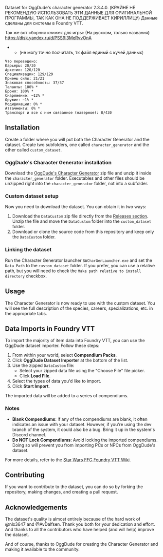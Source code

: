 Dataset for OggDude's character generator 2.3.4.0. (КРАЙНЕ НЕ РЕКОМЕНДУЮ ИСПОЛЬЗОВАТЬ ЭТИ ДАННЫЕ ДЛЯ ОРИГИНАЛЬНОЙ ПРОГРАММЫ, ТАК КАК ОНА НЕ ПОДДЕРЖИВАЕТ КИРИЛЛИЦУ) Данные сделаны для системы в Foundry VTT.

Так же вот сборник книжек для игры: (На русском, только названия) https://disk.yandex.ru/d/PSS9i3MeRvvOnA

* - (не могу точно посчитать, тк файл единый с кучей данных)
```
Что переведено:
Карьеры: 20/20
Архетип: 120/120
Специализации: 129/129
Приемы силы: 21/21
Знаковая способность: 37/37
Таланты: 100% *
Броня: 100% *
Снаряжение: ~12% *
Оружие: ~1% *
Модификации: 0% *
Аттачменты: 0% *
Транспорт и все с ним связанное (наверное): 0/430
```

## Installation

Create a folder where you will put both the Character Generator and the dataset. Create two subfolders, one called `character_generator` and the other called `custom_dataset`.

### OggDude's Character Generator installation

Download the [OggDude's Character Generator](https://www.swrpgcommunity.com/gm-resources/apps-dice-utilities/oggdudes-generator) zip file and unzip it inside the `character_generator` folder. Executables and other files should be unzipped right into the `character_generator` folder, not into a subfolder.

### Custom dataset setup

Now you need to download the dataset. You can obtain it in two ways:

1. Download the `DataCustom` zip file directly from the [Releases section](https://github.com/Septaris/OggDudes-Custom-Dataset-SW/releases/). Unzip the file and move the `DataCustom` folder into the `custom_dataset` folder.
2. Download or clone the source code from this repository and keep only the `DataCustom` folder.

### Linking the dataset

Run the Character Generator launcher `SWCharGenLauncher.exe` and set the `Data Path` to the `custom_dataset` folder. If you prefer, you can use a relative path, but you will need to check the `Make path relative to install directory` checkbox.

## Usage

The Character Generator is now ready to use with the custom dataset. You will see the full description of the species, careers, specializations, etc. in the appropriate tabs.

## Data Imports in Foundry VTT

To import the majority of item data into Foundry VTT, you can use the OggDude dataset importer. Follow these steps:

1. From within your world, select **Compendium Packs**.
2. Click **OggDude Dataset Importer** at the bottom of the list.
3. Use the zipped `DataCustom` file:
   - Select your zipped data file using the "Choose File" file picker.
   - Click **Load File**.
4. Select the types of data you'd like to import.
5. Click **Start Import**.

The imported data will be added to a series of compendiums.

### Notes

- **Blank Compendiums**: If any of the compendiums are blank, it often indicates an issue with your dataset. However, if you're using the dev branch of the system, it could also be a bug. Bring it up in the system's Discord channel.
- **Do NOT Lock Compendiums**: Avoid locking the imported compendiums. Doing so will prevent you from importing PCs or NPCs from OggDude's dataset.

For more details, refer to the [Star Wars FFG Foundry VTT Wiki](https://github.com/StarWarsFoundryVTT/StarWarsFFG/wiki/Getting-started#importing-oggdude-data).

## Contributing

If you want to contribute to the dataset, you can do so by forking the repository, making changes, and creating a pull request.

## Acknowledgements

The dataset's quality is almost entirely because of the hard work of @nlx3647 and @AvDalfsen. Thank you both for your dedication and effort. And thanks to all the contributors who have helped (and will help) improve the dataset.

And of course, thanks to OggDude for creating the Character Generator and making it available to the community.
